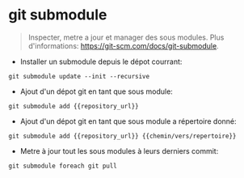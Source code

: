 # git submodule

> Inspecter, metre a jour et manager des sous modules.
> Plus d'informations: <https://git-scm.com/docs/git-submodule>.

- Installer un submodule depuis le dépot courrant:

`git submodule update --init --recursive`

- Ajout d'un dépot git en tant que sous module:

`git submodule add {{repository_url}}`

- Ajout d'un dépot git en tant que sous module a répertoire donné:

`git submodule add {{repository_url}} {{chemin/vers/repertoire}}`

- Metre à jour tout les sous modules à leurs derniers commit:

`git submodule foreach git pull`
